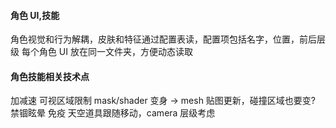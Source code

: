#### 角色 UI,技能

角色视觉和行为解耦，皮肤和特征通过配置表读，配置项包括名字，位置，前后层级
每个角色 UI 放在同一文件夹，方便动态读取

#### 角色技能相关技术点

加减速
可视区域限制 mask/shader
变身 -> mesh 贴图更新，碰撞区域也要变?
禁锢眩晕
免疫
天空道具跟随移动，camera 层级考虑

